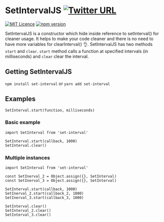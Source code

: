 # SetIntervalJS [![Twitter URL](https://img.shields.io/twitter/url/http/shields.io.svg?style=social)](https://twitter.com/intent/tweet?hashtags=javascript&original_referer=https%3A%2F%2Fpublish.twitter.com%2F&ref_src=twsrc%5Etfw&text=No%20more%20variable%20needed%20for%20clearInterval()%20%F0%9F%91%8C%F0%9F%98%80&tw_p=tweetbutton&url=https%3A%2F%2Fwww.npmjs.com%2Fpackage%2Fset-interval&via=shystrukk) #
[![MIT Licence](https://badges.frapsoft.com/os/mit/mit.svg?v=103)](https://opensource.org/licenses/mit-license.php) [![npm version](https://badge.fury.io/js/set-interval.svg)](https://badge.fury.io/js/set-interval)

SetIntervalJS is a constructor which hide inside reference to setInterval() for cleaner usage. It helps to make your code cleaner and there is no need to have more variables for clearInterval() 👌. SetIntervalJS has two methods `start` and `clear`. `start` method calls a function at specified intervals (in milliseconds) and `clear` clear the interval.

## Getting SetIntervalJS ##
`npm install set-interval` or `yarn add set-interval`

## Examples ##
`SetInterval.start(function, milliseconds)`

### Basic example ###
```
import SetInterval from 'set-interval'

SetInterval.start(callback, 1000)
SetInterval.clear()
```

### Multiple instances ###
```
import SetInterval from 'set-interval'

const SetInerval_2 = Object.assign({}, SetInterval)
const SetInerval_3 = Object.assign({}, SetInterval)

SetInterval.start(callback, 1000)
SetInerval_2.start(callback_2, 1000)
SetInerval_3.start(callback_3, 1000)

SetInterval.clear()
SetInterval_2.clear()
SetInterval_3.clear()
```
